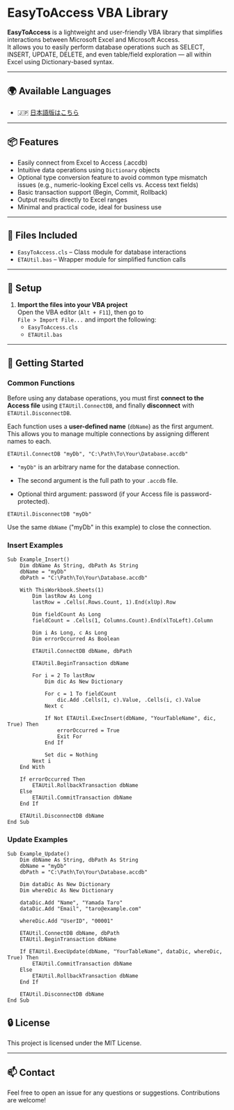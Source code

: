 # EasyToAccess VBA Library

**EasyToAccess** is a lightweight and user-friendly VBA library that simplifies interactions between Microsoft Excel and Microsoft Access.  
It allows you to easily perform database operations such as SELECT, INSERT, UPDATE, DELETE, and even table/field exploration — all within Excel using Dictionary-based syntax.

---

## 🌍 Available Languages

- 🇯🇵 [日本語版はこちら](./README.ja.md)

---

## 📦 Features

- Easily connect from Excel to Access (.accdb)
- Intuitive data operations using `Dictionary` objects
- Optional type conversion feature to avoid common type mismatch issues (e.g., numeric-looking Excel cells vs. Access text fields)
- Basic transaction support (Begin, Commit, Rollback)
- Output results directly to Excel ranges
- Minimal and practical code, ideal for business use

---

## 📁 Files Included

- `EasyToAccess.cls` – Class module for database interactions
- `ETAUtil.bas` – Wrapper module for simplified function calls

---

## 🔧 Setup

1. **Import the files into your VBA project**  
   Open the VBA editor (`Alt + F11`), then go to  
   `File > Import File...` and import the following:
   - `EasyToAccess.cls`
   - `ETAUtil.bas`
---
## 🚀 Getting Started
### Common Functions
Before using any database operations, you must first **connect to the Access file** using `ETAUtil.ConnectDB`, and finally **disconnect** with `ETAUtil.DisconnectDB`.

Each function uses a **user-defined name** (`dbName`) as the first argument.  
This allows you to manage multiple connections by assigning different names to each.
```
ETAUtil.ConnectDB "myDb", "C:\Path\To\Your\Database.accdb"
```
-   `"myDb"` is an arbitrary name for the database connection.
    
-   The second argument is the full path to your `.accdb` file.
    
-   Optional third argument: password (if your Access file is password-protected).

```
ETAUtil.DisconnectDB "myDb"
```
Use the same `dbName` ("myDb" in this example) to close the connection.

### Insert Examples
```
Sub Example_Insert()
    Dim dbName As String, dbPath As String
    dbName = "myDb"
    dbPath = "C:\Path\To\Your\Database.accdb"
    
    With ThisWorkbook.Sheets(1)
        Dim lastRow As Long
        lastRow = .Cells(.Rows.Count, 1).End(xlUp).Row
        
        Dim fieldCount As Long
        fieldCount = .Cells(1, Columns.Count).End(xlToLeft).Column
        
        Dim i As Long, c As Long
        Dim errorOccurred As Boolean
        
        ETAUtil.ConnectDB dbName, dbPath
        
        ETAUtil.BeginTransaction dbName
        
        For i = 2 To lastRow
            Dim dic As New Dictionary
            
            For c = 1 To fieldCount
                dic.Add .Cells(1, c).Value, .Cells(i, c).Value
            Next c
            
            If Not ETAUtil.ExecInsert(dbName, "YourTableName", dic, True) Then
                errorOccurred = True
                Exit For
            End If
            
            Set dic = Nothing
        Next i
    End With
    
    If errorOccurred Then
        ETAUtil.RollbackTransaction dbName
    Else
        ETAUtil.CommitTransaction dbName
    End If
    
    ETAUtil.DisconnectDB dbName
End Sub
```
### Update Examples
```
Sub Example_Update()
    Dim dbName As String, dbPath As String
    dbName = "myDb"
    dbPath = "C:\Path\To\Your\Database.accdb"
    
    Dim dataDic As New Dictionary
    Dim whereDic As New Dictionary
    
    dataDic.Add "Name", "Yamada Taro"
    dataDic.Add "Email", "taro@example.com"
    
    whereDic.Add "UserID", "00001"
    
    ETAUtil.ConnectDB dbName, dbPath
    ETAUtil.BeginTransaction dbName
    
    If ETAUtil.ExecUpdate(dbName, "YourTableName", dataDic, whereDic, True) Then
        ETAUtil.CommitTransaction dbName
    Else
        ETAUtil.RollbackTransaction dbName
    End If
    
    ETAUtil.DisconnectDB dbName
End Sub
```

## 🔒 License

This project is licensed under the MIT License.

---

## 📫 Contact

Feel free to open an issue for any questions or suggestions. Contributions are welcome!